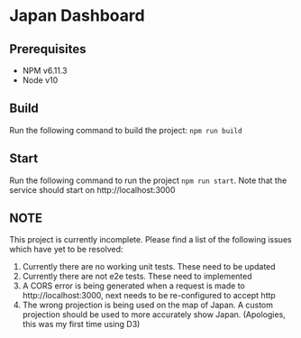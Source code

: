 # Japan Dashboard

## Prerequisites

- NPM v6.11.3
- Node v10

## Build

Run the following command to build the project: `npm run build`

## Start

Run the following command to run the project `npm run start`. Note that the service should start on http://localhost:3000

## NOTE

This project is currently incomplete. Please find a list of the following issues which have yet to be resolved:

1. Currently there are no working unit tests. These need to be updated
2. Currently there are not e2e tests. These need to implemented
3. A CORS error is being generated when a request is made to http://localhost:3000, next needs to be re-configured to accept http
4. The wrong projection is being used on the map of Japan. A custom projection should be used to more accurately show Japan. (Apologies, this was my first time using D3)
